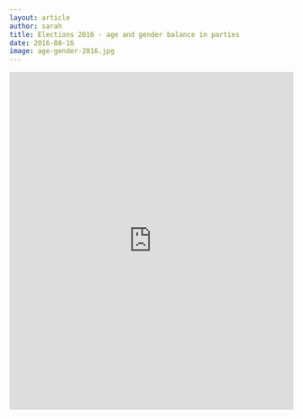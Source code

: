 ```yaml
---
layout: article
author: sarah
title: Elections 2016 - age and gender balance in parties
date: 2016-08-16
image: age-gender-2016.jpg
---
```


<iframe src="https://static.code4sa.org/scatter_2016_lge/index.html" width="100%" scrolling="no" frameborder="0" height="600px"></iframe>